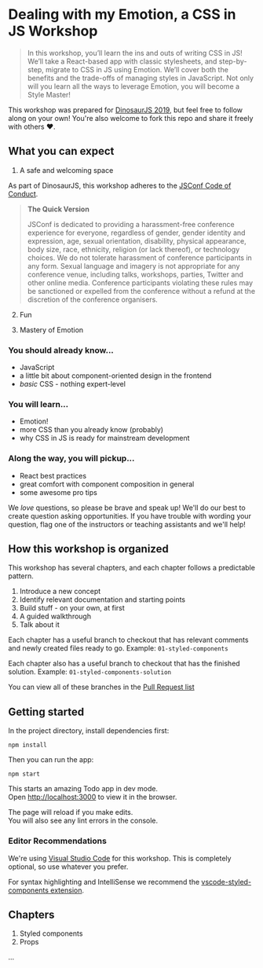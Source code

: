 # Dealing with my Emotion, a CSS in JS Workshop

> In this workshop, you’ll learn the ins and outs of writing CSS in JS! We’ll take a React-based app with classic stylesheets, and step-by-step, migrate to CSS in JS using Emotion. We’ll cover both the benefits and the trade-offs of managing styles in JavaScript. Not only will you learn all the ways to leverage Emotion, you will become a Style Master!

This workshop was prepared for [DinosaurJS 2019](https://dinosaurjs.org/), but feel free to follow along on your own! You're also welcome to fork this repo and share it freely with others ♥.

## What you can expect

1. A safe and welcoming space

As part of DinosaurJS, this workshop adheres to the [JSConf Code of Conduct](https://jsconf.com/codeofconduct.html).

> **The Quick Version**
>
> JSConf is dedicated to providing a harassment-free conference experience for everyone, regardless of gender, gender identity and expression, age, sexual orientation, disability, physical appearance, body size, race, ethnicity, religion (or lack thereof), or technology choices. We do not tolerate harassment of conference participants in any form. Sexual language and imagery is not appropriate for any conference venue, including talks, workshops, parties, Twitter and other online media. Conference participants violating these rules may be sanctioned or expelled from the conference without a refund at the discretion of the conference organisers.

2. Fun

3. Mastery of Emotion

### You should already know...

- JavaScript
- a little bit about component-oriented design in the frontend
- _basic_ CSS - nothing expert-level

### You will learn...

- Emotion!
- more CSS than you already know (probably)
- why CSS in JS is ready for mainstream development

### Along the way, you will pickup...

- React best practices
- great comfort with component composition in general
- some awesome pro tips

We _love_ questions, so please be brave and speak up! We'll do our best to create question asking opportunities. If you have trouble with wording your question, flag one of the instructors or teaching assistants and we'll help!

## How this workshop is organized

This workshop has several chapters, and each chapter follows a predictable pattern.

1. Introduce a new concept
2. Identify relevant documentation and starting points
3. Build stuff - on your own, at first
4. A guided walkthrough
5. Talk about it

Each chapter has a useful branch to checkout that has relevant comments and newly created files ready to go. Example: `01-styled-components`

Each chapter also has a useful branch to checkout that has the finished solution. Example: `01-styled-components-solution`

You can view all of these branches in the [Pull Request list](https://github.com/Workday/emotion-workshop/pulls?q=is%3Apr+is%3Aopen+sort%3Acreated-asc)

## Getting started

In the project directory, install dependencies first:

`npm install`

Then you can run the app:

`npm start`

This starts an amazing Todo app in dev mode.<br>
Open [http://localhost:3000](http://localhost:3000) to view it in the browser.

The page will reload if you make edits.<br>
You will also see any lint errors in the console.

### Editor Recommendations

We're using [Visual Studio Code](https://code.visualstudio.com/) for this workshop. This is completely optional, so use whatever you prefer.

For syntax highlighting and IntelliSense we recommend the [vscode-styled-components extension](https://marketplace.visualstudio.com/items?itemName=jpoissonnier.vscode-styled-components).

## Chapters

1. Styled components
2. Props

...
